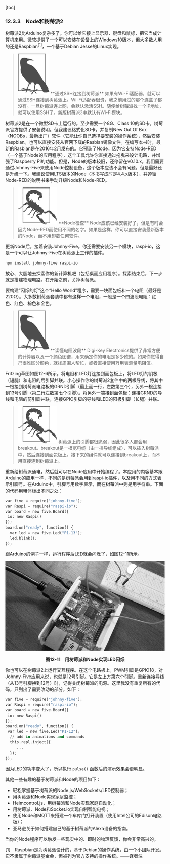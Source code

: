 [toc]

### 12.3.3　Node和树莓派2

树莓派2比Arduino复杂多了。你可以给它接上显示器、键盘和鼠标，把它当成计算机来用。微软提供了一个可以安装在设备上的Windows10版本，但大多数人用的还是Raspbian<sup class="my_markdown">[1]</sup>，一个基于Debian Jesse的Linux实现。

> <img class="my_markdown" src="./images/132.png" style="width:99px;  height: 131px; " width="10%"/>
> **通过SSH连接到树莓派**
> 如果有Wi-Fi适配器，就可以通过SSH连接到树莓派上。Wi-Fi适配器很贵，我之前用过的那个连盒子都没有。一旦树莓派连上网，会默认激活SSH。随便给树莓派找一个IP地址，就可以使用SSH了。新版树莓派3中默认有Wi-Fi模块。

树莓派2是在一个微型SD卡上运行的。至少需要一个8G、Class 10的SD卡。树莓派官方提供了安装说明。但我建议格式化SD卡，并复制New Out Of Box（NOOBs，最新出厂）软件（它能让你自己选择要安装的操作系统），然后安装Raspbian。也可以直接安装从官网下载的Rasbian镜像文件。在编写本书时，最新的Rasbian是在2016年2月发布的。它预装了Node，因为它支持Node-RED（一个基于Node的应用程序），这个工具允许你直接通过拖曳来设计电路，并增强了Raspberry Pi的功能。但是，Node的版本较旧，还停留在v0.10.x。我们需要通过Johnny-Five来使用Node控制设备，这个版本应该不会有问题，但是最好还是升级一下。我建议使用LTS版本的Node（本书写成时是4.4.x版本），并遵循Node-RED的说明书来手动升级Node和Node-RED。

> <img class="my_markdown" src="./images/133.png" style="width:124px;  height: 117px; " width="13%"/>
> **Node检查**
> Node应该已经安装好了，但是有时会因为Node-RED而使用不同的名字。如果是这样，你可以直接安装最新版本的Node，而不用卸载任何软件。

更新Node后，接着安装Johnny-Five。你还需要安装另一个模块，raspi-io，这是一个可以让Johnny-Five在树莓派上工作的插件。

```python
npm install johnny-five raspi-io
```

放心、大胆地去探索你的新计算机吧（包括桌面应用程序）。探索结束后，下一步就是搭建物理电路。在开始之前，关掉树莓派。

要构建“闪烁的灯”这个“Hello World”程序，需要一块面包板和一个电阻（最好是220Ω）。大多数树莓派套装中都有这样一个电阻，一般是一个四波段电阻：红色、红色、棕色和金色。

> <img class="my_markdown" src="./images/134.png" style="width:99px;  height: 131px; " width="10%"/>
> **读懂电阻波段**
> Digi-Key Electronics提供了非常方便的计算器以及一个颜色图谱，用来确定你的电阻是多少欧的。如果你觉得自己很难区分颜色，就找周围人帮忙，或者直接使用万用表测量电阻值。

Fritzing草图如图12-6所示。将电阻和LED灯连接到面包板上，将LED灯的阴极（短腿）和电阻的后引脚并联。小心操作你的树莓派2套件中的两根导线，将其中一根接到树莓派电路板的GRND引脚（最上面一行，左数第三个），另外一根连接到13号引脚（第二行左数第七个引脚）。将另外一端接到面包板：连接GRND的导线和电阻的前引脚并联，连接GPIO引脚的导线和LED的阳极引脚（长腿）并联。

> <img class="my_markdown" src="./images/135.png" style="width:124px;  height: 117px; " width="13%"/>
> 树莓派上的引脚都很脆弱，因此很多人都会用breakout。breakout是一根宽电缆（由一排导线组成），可以插入树莓派中，然后连接到面包板上。接下来的组件就可以连接到breakout上，而不用直接连到树莓派上。

重新给树莓派通电，然后就可以在Node应用中开始编程了。本应用的内容基本跟Arduino的应用一样，不同的是树莓派会用到raspi-io插件，以及用不同的方式表示引脚号。在Arduino中，引脚号用数字表示，而在树莓派中则是用字符串。下面的代码用粗体标出不同之处：

```python
var five = require("johnny-five");
var Raspi = require("raspi-io");
var board = new five.Board({
 io: new Raspi()
}); 
board.on("ready", function() { 
  var led = new five.Led("P1-13"); 
  led.blink(); 
}); 
```

跟Arduino的例子一样，运行程序后LED就会闪烁了，如图12-11所示。

![136.png](./images/136.png)
<center class="my_markdown"><b class="my_markdown">图12-11　用树莓派和Node实现LED闪烁</b></center>

你也可以在树莓派2上运行交互程序。在这个电路板上，PWM引脚是GPIO18，对Johnny-Five应用来说，也就是12号引脚。它是左上方第六个引脚。重新连接导线（从13号引脚换到12号）时，记得关闭树莓派的电源。这里我没有重复所有的代码，只列出了需要改动的部分，如下：

```python
var five = require("johnny-five");
var Raspi = require("raspi-io");
var board = new five.Board({
 io: new Raspi()
});
board.on("ready", function() {
 var led = new five.Led("P1-12");
  // add in animations and commands
  this.repl.inject({
     ... 
  });
}); 
```

因为LED的功率变大了，所以执行 `pulse()` 函数后的演示效果会更明显。

其他一些有趣的基于树莓派和Node的项目如下：

+ 轻松掌握基于树莓派的Node.js/WebSockets/LED控制器；
+ 用树莓派和Node实现家庭监控；
+ Heimcontrol.js，用树莓派和Node实现家庭自动化；
+ 用树莓派、Node和Socket.io实现自制智能电视；
+ 使用Node和MQTT来搭建一个车库门打开装置（使用Intel公司的Edison电路板）；
+ 亚马逊关于如何搭建自己的基于树莓派的Alexa设备的指南。

当你的Node程序可以触发一些现实中的、即时的物理反馈，你会非常高兴的。

[1]　Raspbian是为树莓派设计的，基于Debian的操作系统，由一个小团队开发。它不隶属于树莓派基金会，但被列为官方支持的操作系统。——译者注



